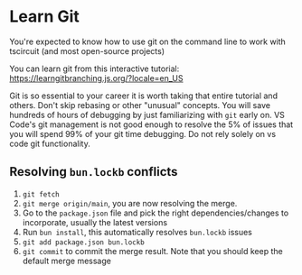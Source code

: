 # Learn Git

You're expected to know how to use git on the command line to work with tscircuit (and most open-source projects)

You can learn git from this interactive tutorial: https://learngitbranching.js.org/?locale=en_US

Git is so essential to your career it is worth taking that entire tutorial and others. Don't skip rebasing or other
"unusual" concepts. You will save hundreds of hours of debugging by just familiarizing with `git` early on. VS Code's
git management is not good enough to resolve the 5% of issues that you will spend 99% of your git time debugging. Do
not rely solely on vs code git functionality.

## Resolving `bun.lockb` conflicts

1. `git fetch`
2. `git merge origin/main`, you are now resolving the merge.
3. Go to the `package.json` file and pick the right dependencies/changes to incorporate, usually the latest versions
4. Run `bun install`, this automatically resolves `bun.lockb` issues
5. `git add package.json bun.lockb`
6. `git commit` to commit the merge result. Note that you should keep the default merge message
